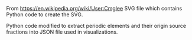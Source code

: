 From <a href="https://en.wikipedia.org/wiki/User:Cmglee" target="_blank">https://en.wikipedia.org/wiki/User:Cmglee</a> SVG file which contains Python code to create the SVG.

Python code modified to extract periodic elements and their origin source fractions into JSON file used in visualizations.



